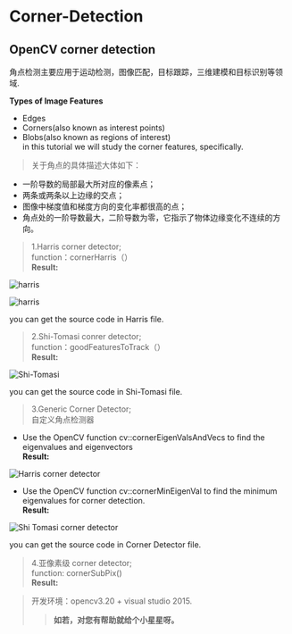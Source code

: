 
# Corner-Detection
## OpenCV corner detection
角点检测主要应用于运动检测，图像匹配，目标跟踪，三维建模和目标识别等领域. 

**Types of Image Features**    
* Edges    
* Corners(also known as interest points)    
* Blobs(also known as regions of interest)    
in this tutorial we will study the corner features, specifically.    
>关于角点的具体描述大体如下：    
+ 一阶导数的局部最大所对应的像素点；    
+ 两条或两条以上边缘的交点；    
+ 图像中梯度值和梯度方向的变化率都很高的点；    
+ 角点处的一阶导数最大，二阶导数为零，它指示了物体边缘变化不连续的方向。    

>1.Harris corner detector;    
function：cornerHarris（）    
**Result:**     

![harris](http://ow9372wwb.bkt.clouddn.com/harris2.PNG)    

![harris](http://ow9372wwb.bkt.clouddn.com/harris1.PNG)    

you can get the source code in Harris file.

>2.Shi-Tomasi conrer detector;    
function：goodFeaturesToTrack（）    
**Result:** 

![Shi-Tomasi](http://ow9372wwb.bkt.clouddn.com/Shi-Tomasi.PNG)    

you can get the source code in Shi-Tomasi file.    

>3.Generic Corner Detector;    
自定义角点检测器
- Use the OpenCV function cv::cornerEigenValsAndVecs to find the eigenvalues and eigenvectors    
**Result:**   

![Harris corner detector](http://ow9372wwb.bkt.clouddn.com/Harris%20corner%20detector.PNG)

- Use the OpenCV function cv::cornerMinEigenVal to find the minimum eigenvalues for corner detection.     
**Result:**    

![Shi Tomasi corner detector](http://ow9372wwb.bkt.clouddn.com/Shi%20Tomasi%20detector.PNG)    

you can get the source code in Corner Detector file.

>4.亚像素级 corner detector;    
function: cornerSubPix()    
**Result:**    

    
>开发环境：opencv3.20 + visual studio 2015.
>>**如若，对您有帮助就给个小星星呀。**
